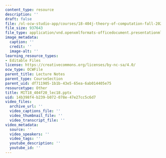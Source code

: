 ```yaml
---
content_type: resource
description: ''
draft: false
file: /ol-ocw-studio-app/courses/18-404j-theory-of-computation-fall-2020/14b398f4b239b072078e47e27cc5c6d7_MIT18_404f20_lec18.pptx
file_size: 937643
file_type: application/vnd.openxmlformats-officedocument.presentationml.presentation
image_metadata:
  caption: ''
  credit: ''
  image-alt: ''
learning_resource_types:
- Editable Files
license: https://creativecommons.org/licenses/by-nc-sa/4.0/
ocw_type: OCWFile
parent_title: Lecture Notes
parent_type: CourseSection
parent_uid: df711905-1b1b-43e5-65ea-6ab014405e75
resourcetype: Other
title: MIT18_404f20_lec18.pptx
uid: 14b398f4-b239-b072-078e-47e27cc5c6d7
video_files:
  archive_url: ''
  video_captions_file: ''
  video_thumbnail_file: ''
  video_transcript_file: ''
video_metadata:
  source: ''
  video_speakers: ''
  video_tags: ''
  youtube_description: ''
  youtube_id: ''
---
```

